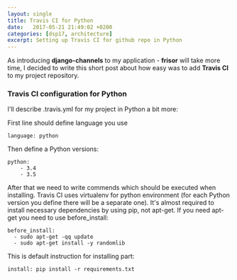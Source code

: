 ```yaml
---
layout: single
title: Travis CI for Python
date:   2017-05-21 21:49:02 +0200
categories: [dsp17, architecture]
excerpt: Setting up Travis CI for github repo in Python
---
```


As introducing **django-channels** to my application - **frisor** will take more time,
I decided to write this short post about how easy was to add **Travis CI**
to my project repository.

### Travis CI configuration for Python

I'll describe .travis.yml for my project in Python a bit more:

First line should define language you use

    language: python

Then define a Python versions:

    python:
        - 3.4
        - 3.5


After that we need to write commends which should be executed when
installing. Travis CI uses virtualenv for python environment (for
each Python version you define there will be a separate one). It's almost
required to install necessary dependencies by using pip, not apt-get.
If you need apt-get you need to use before_install:

    before_install:
      - sudo apt-get -qq update
      - sudo apt-get install -y randomlib

This is default instruction for installing part:

    install: pip install -r requirements.txt




